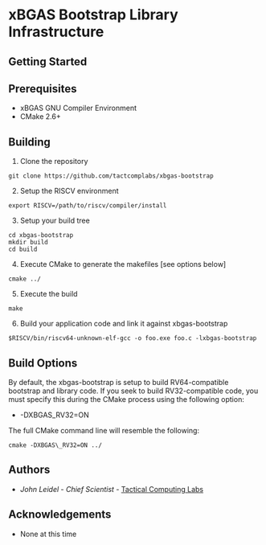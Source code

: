 # xBGAS Bootstrap Library Infrastructure

## Getting Started

## Prerequisites
* xBGAS GNU Compiler Environment
* CMake 2.6+

## Building

1. Clone the repository
```
git clone https://github.com/tactcomplabs/xbgas-bootstrap
```
2. Setup the RISCV environment
```
export RISCV=/path/to/riscv/compiler/install
```
3. Setup your build tree
```
cd xbgas-bootstrap
mkdir build
cd build
```
4. Execute CMake to generate the makefiles [see options below]
```
cmake ../
```
5. Execute the build
```
make
```
6. Build your application code and link it against xbgas-bootstrap
```
$RISCV/bin/riscv64-unknown-elf-gcc -o foo.exe foo.c -lxbgas-bootstrap
```

## Build Options
By default, the xbgas-bootstrap is setup to build RV64-compatible bootstrap and library code.
If you seek to build RV32-compatible code, you must specify this during the CMake process using 
the following option:
* -DXBGAS\_RV32=ON

The full CMake command line will resemble the following:
```
cmake -DXBGAS\_RV32=ON ../
```

## Authors
* *John Leidel* - *Chief Scientist* - [Tactical Computing Labs](http://www.tactcomplabs.com)

## Acknowledgements
* None at this time
